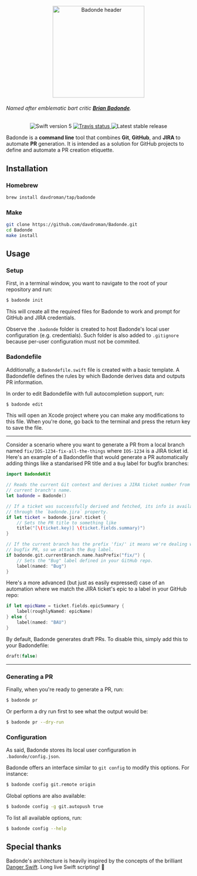 <p align="center">
	<img width="250" src="https://imgur.com/download/qwCI0pa" alt="Badonde header"/>
	<h6>Named after emblematic <i>bart</i> critic <a href="https://www.youtube.com/watch?v=W2bB7uIVopA"><b>Brian Badonde</b></a>.</h6>
</p>

<p align="center">
	<img src="https://img.shields.io/badge/Swift-5.0-orange.svg" alt="Swift version 5"/>
	<a href="https://travis-ci.org/davdroman/Badonde/branches">
	    <img src="https://img.shields.io/travis/davdroman/Badonde/master.svg" alt="Travis status" />
	</a>
	<img src="https://img.shields.io/github/release/davdroman/Badonde.svg" alt="Latest stable release"/>
</p>

Badonde is a **command line** tool that combines **Git**, **GitHub**, and **JIRA** to automate **PR** generation. It is intended as a solution for GitHub projects to define and automate a PR creation etiquette.

## Installation

### Homebrew

```sh
brew install davdroman/tap/badonde
```

### Make

```sh
git clone https://github.com/davdroman/Badonde.git
cd Badonde
make install
```

## Usage

### Setup

First, in a terminal window, you want to navigate to the root of your repository and run:

```sh
$ badonde init
```

This will create all the required files for Badonde to work and prompt for GitHub and JIRA credentials.

Observe the `.badonde` folder is created to host Badonde's local user configuration (e.g. credentials). Such folder is also added to `.gitignore` because per-user configuration must not be commited.

### Badondefile

Additionally, a `Badondefile.swift` file is created with a basic template. A Badondefile defines the rules by which Badonde derives data and outputs PR information.

In order to edit Badondefile with full autocompletion support, run:

```sh
$ badonde edit
```

This will open an Xcode project where you can make any modifications to this file. When you're done, go back to the terminal and press the return key to save the file.

---

Consider a scenario where you want to generate a PR from a local branch named `fix/IOS-1234-fix-all-the-things` where `IOS-1234` is a JIRA ticket id. Here's an example of a Badondefile that would generate a PR automatically adding things like a standarised PR title and a `Bug` label for bugfix branches:

```swift
import BadondeKit

// Reads the current Git context and derives a JIRA ticket number from the
// current branch's name.
let badonde = Badonde()

// If a ticket was successfully derived and fetched, its info is available
// through the `badonde.jira` property.
if let ticket = badonde.jira?.ticket {
	// Sets the PR title to something like
	title("[\(ticket.key)] \(ticket.fields.summary)")
}

// If the current branch has the prefix 'fix/' it means we're dealing with a
// bugfix PR, so we attach the Bug label.
if badonde.git.currentBranch.name.hasPrefix("fix/") {
	// Sets the "Bug" label defined in your GitHub repo.
	label(named: "Bug")
}
```

Here's a more advanced (but just as easily expressed) case of an automation where we match the JIRA ticket's epic to a label in your GitHub repo:

```swift
if let epicName = ticket.fields.epicSummary {
	label(roughlyNamed: epicName)
} else {
	label(named: "BAU")
}
```

By default, Badonde generates draft PRs. To disable this, simply add this to your Badondefile:

```swift
draft(false)
```

---

### Generating a PR

Finally, when you're ready to generate a PR, run:

```sh
$ badonde pr
```

Or perform a dry run first to see what the output would be:

```sh
$ badonde pr --dry-run
```

### Configuration

As said, Badonde stores its local user configuration in `.badonde/config.json`.

Badonde offers an interface similar to `git config` to modify this options. For instance:

```sh
$ badonde config git.remote origin
```

Global options are also available:

```sh
$ badonde config -g git.autopush true
```

To list all available options, run:

```sh
$ badonde config --help
```

## Special thanks

Badonde's architecture is heavily inspired by the concepts of the brilliant [Danger Swift](https://github.com/danger/swift). Long live Swift scripting! 🎉
